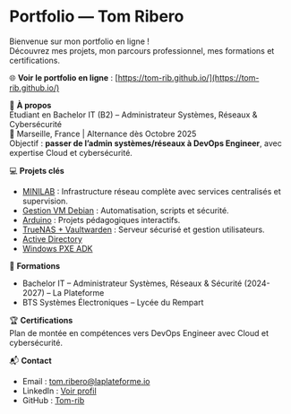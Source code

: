 # Portfolio — Tom Ribero

Bienvenue sur mon portfolio en ligne !  
Découvrez mes projets, mon parcours professionnel, mes formations et certifications.

🌐 **Voir le portfolio en ligne** : [https://tom-rib.github.io/](https://tom-rib.github.io/)


🌟 **À propos**  
Étudiant en Bachelor IT (B2) – Administrateur Systèmes, Réseaux & Cybersécurité  
📍 Marseille, France | Alternance dès Octobre 2025  
Objectif : **passer de l’admin systèmes/réseaux à DevOps Engineer**, avec expertise Cloud et cybersécurité.

💻 **Projets clés**  
- [MINILAB](https://github.com/Tom-rib/documentation_minilab) : Infrastructure réseau complète avec services centralisés et supervision.  
- [Gestion VM Debian](https://github.com/Tom-rib/Documentation_Script_Systeme_Securite) : Automatisation, scripts et sécurité.  
- [Arduino](https://github.com/Tom-rib/Arduino) : Projets pédagogiques interactifs.  
- [TrueNAS + Vaultwarden](https://github.com/Tom-rib/Documentation-Serveur-TrueNas-Scale) : Serveur sécurisé et gestion utilisateurs.  
- [Active Directory](https://github.com/Tom-rib/Documentation_Serveur_Windows_ActiveDirectory)  
- [Windows PXE ADK](https://github.com/Tom-rib/Documentation_Serveur_Windows_PXE_ADK)

📄 **Formations**  
- Bachelor IT – Administrateur Systèmes, Réseaux & Sécurité (2024-2027) – La Plateforme  
- BTS Systèmes Électroniques – Lycée du Rempart  

🏆 **Certifications**  
Plan de montée en compétences vers DevOps Engineer avec Cloud et cybersécurité.

📬 **Contact**  
- Email : tom.ribero@laplateforme.io  
- LinkedIn : [Voir profil](https://linkedin.com/in/tom-ribero-462ba2339)  
- GitHub : [Tom-rib](https://github.com/Tom-rib)  


